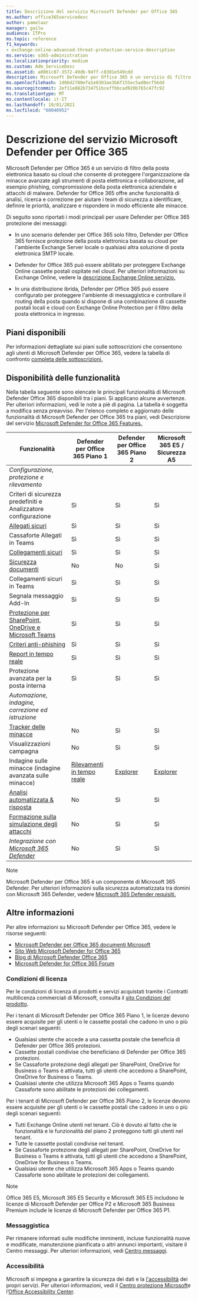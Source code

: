 ```yaml
---
title: Descrizione del servizio Microsoft Defender per Office 365
ms.author: office365servicedesc
author: pamelaar
manager: gailw
audience: ITPro
ms.topic: reference
f1_keywords:
- exchange-online-advanced-threat-protection-service-description
ms.service: o365-administration
ms.localizationpriority: medium
ms.custom: Adm_ServiceDesc
ms.assetid: a8061c87-3572-49db-94ff-c8301e549cdd
description: Microsoft Defender per Office 365 è un servizio di filtro della posta elettronica basato su cloud che consente di proteggere l'organizzazione da malware e virus sconosciuti fornendo una protezione zero-day affidabile e include funzionalità per proteggere l'organizzazione da collegamenti dannosi in tempo reale.
ms.openlocfilehash: 1d06d2780efa1e0303ae3b6f155ec5ad0ecf56dd
ms.sourcegitcommit: 2ef11e882b734751bceffbbcad920b765c47fc92
ms.translationtype: MT
ms.contentlocale: it-IT
ms.lasthandoff: 10/01/2021
ms.locfileid: "60040952"
---
```

# <a name="microsoft-defender-for-office-365-service-description"></a>Descrizione del servizio Microsoft Defender per Office 365

Microsoft Defender per Office 365 è un servizio di filtro della posta elettronica basato su cloud che consente di proteggere l'organizzazione da minacce avanzate agli strumenti di posta elettronica e collaborazione, ad esempio phishing, compromissione della posta elettronica aziendale e attacchi di malware. Defender for Office 365 offre anche funzionalità di analisi, ricerca e correzione per aiutare i team di sicurezza a identificare, definire le priorità, analizzare e rispondere in modo efficiente alle minacce.

Di seguito sono riportati i modi principali per usare Defender per Office 365 protezione dei messaggi:

- In uno scenario defender per Office 365 solo filtro, Defender per Office 365 fornisce protezione della posta elettronica basata su cloud per l'ambiente Exchange Server locale o qualsiasi altra soluzione di posta elettronica SMTP locale.

- Defender for Office 365 può essere abilitato per proteggere Exchange Online cassette postali ospitate nel cloud. Per ulteriori informazioni su Exchange Online, vedere la [descrizione Exchange Online servizio.](exchange-online-service-description/exchange-online-service-description.md)

- In una distribuzione ibrida, Defender per Office 365 può essere configurato per proteggere l'ambiente di messaggistica e controllare il routing della posta quando si dispone di una combinazione di cassette postali locali e cloud con Exchange Online Protection per il filtro della posta elettronica in ingresso.

## <a name="available-plans"></a>Piani disponibili

Per informazioni dettagliate sui piani sulle sottoscrizioni che consentono agli utenti di Microsoft Defender per Office 365, vedere la tabella di confronto [completa delle sottoscrizioni.](https://go.microsoft.com/fwlink/?linkid=2139145)

## <a name="feature-availability"></a>Disponibilità delle funzionalità

Nella tabella seguente sono elencate le principali funzionalità di Microsoft Defender Office 365 disponibili tra i piani. Si applicano alcune avvertenze. Per ulteriori informazioni, vedi le note a piè di pagina. La tabella è soggetta a modifica senza preavviso. Per l'elenco completo e aggiornato delle funzionalità di Microsoft Defender per Office 365 tra piani, vedi Descrizione del servizio [Microsoft Defender for Office 365 Features.](microsoft-defender-for-office-365-features.md)

| Funzionalità | Defender per Office 365 Piano 1 | Defender per Office 365 Piano 2 | Microsoft 365 E5 / Sicurezza A5 |
|---------|--------------------------------|--------------------------------|--------------------------------|
| *Configurazione, protezione e rilevamento* | | | |
| Criteri di sicurezza predefiniti e Analizzatore configurazione | Sì | Sì | Sì |
| [Allegati sicuri](microsoft-defender-for-office-365-features.md#safe-attachments) | Sì | Sì | Sì |
| Cassaforte Allegati in Teams | Sì | Sì | Sì |
| [Collegamenti sicuri](microsoft-defender-for-office-365-features.md#safe-links) | Sì | Sì | Sì |
| [Sicurezza documenti](microsoft-defender-for-office-365-features.md#safe-documents) | No | No | Sì |
| Collegamenti sicuri in Teams | Sì | Sì | Sì |
| Segnala messaggio Add-In | Sì | Sì | Sì |
| [Protezione per SharePoint, OneDrive e Microsoft Teams](microsoft-defender-for-office-365-features.md#protection-for-sharepoint-onedrive-and-microsoft-teams) | Sì | Sì | Sì |
| [Criteri anti-phishing](microsoft-defender-for-office-365-features.md#anti-phishing-policies) | Sì | Sì | Sì |
| [Report in tempo reale](microsoft-defender-for-office-365-features.md#real-time-reports) | Sì | Sì | Sì |
| Protezione avanzata per la posta interna | Sì | Sì | Sì |
| *Automazione, indagine, correzione ed istruzione* | | | |
| [Tracker delle minacce](microsoft-defender-for-office-365-features.md#threat-trackers) | No | Sì | Sì |
| Visualizzazioni campagna | No | Sì | Sì |
| Indagine sulle minacce (indagine avanzata sulle minacce) | [Rilevamenti in tempo reale](microsoft-defender-for-office-365-features.md#real-time-detections) | [Explorer](microsoft-defender-for-office-365-features.md#threat-explorer) | [Explorer](microsoft-defender-for-office-365-features.md#threat-explorer) |
| [Analisi automatizzata & risposta](microsoft-defender-for-office-365-features.md#automated-investigation--response) | No | Sì | Sì |
| [Formazione sulla simulazione degli attacchi](microsoft-defender-for-office-365-features.md#attack-simulation-training) | No | Sì | Sì |
| *Integrazione con [Microsoft 365 Defender](/microsoft-365/security/defender/microsoft-365-defender)* | No | Sì | Sì |

> [!NOTE]
> Microsoft Defender per Office 365 è un componente di Microsoft 365 Defender. Per ulteriori informazioni sulla sicurezza automatizzata tra domini con Microsoft 365 Defender, vedere [Microsoft 365 Defender requisiti.](/microsoft-365/security/mtp/prerequisites)

## <a name="learn-more"></a>Altre informazioni

Per altre informazioni su Microsoft Defender per Office 365, vedere le risorse seguenti:

- [Microsoft Defender per Office 365 documenti Microsoft](/microsoft-365/security/office-365-security/defender-for-office-365)
- [Sito Web Microsoft Defender for Office 365](https://www.microsoft.com/security/business/threat-protection/office-365-defender)
- [Blog di Microsoft Defender Office 365](https://techcommunity.microsoft.com/t5/microsoft-defender-for-office/bg-p/MicrosoftDefenderforOffice365Blog)
- [Microsoft Defender for Office 365 Forum](https://techcommunity.microsoft.com/t5/microsoft-defender-for-office/bd-p/MicrosoftDefenderforOffice365)

### <a name="licensing-terms"></a>Condizioni di licenza

Per le condizioni di licenza di prodotti e servizi acquistati tramite i Contratti multilicenza commerciali di Microsoft, consulta il [sito Condizioni del prodotto](https://www.microsoft.com/licensing/terms/).

Per i tenant di Microsoft Defender per Office 365 Piano 1, le licenze devono essere acquisite per gli utenti o le cassette postali che cadono in uno o più degli scenari seguenti:

- Qualsiasi utente che accede a una cassetta postale che beneficia di Defender per Office 365 protezioni.
- Cassette postali condivise che beneficiano di Defender per Office 365 protezioni.
- Se Cassaforte protezione degli allegati per SharePoint, OneDrive for Business o Teams è attivata, tutti gli utenti che accedono a SharePoint, OneDrive for Business o Teams.
- Qualsiasi utente che utilizza Microsoft 365 Apps o Teams quando Cassaforte sono abilitate le protezioni dei collegamenti.

Per i tenant di Microsoft Defender per Office 365 Piano 2, le licenze devono essere acquisite per gli utenti o le cassette postali che cadono in uno o più degli scenari seguenti:

- Tutti Exchange Online utenti nel tenant. Ciò è dovuto al fatto che le funzionalità e le funzionalità del piano 2 proteggono tutti gli utenti nel tenant.
- Tutte le cassette postali condivise nel tenant.
- Se Cassaforte protezione degli allegati per SharePoint, OneDrive for Business o Teams è attivata, tutti gli utenti che accedono a SharePoint, OneDrive for Business o Teams.
- Qualsiasi utente che utilizza Microsoft 365 Apps o Teams quando Cassaforte sono abilitate le protezioni dei collegamenti.

> [!NOTE]
> Office 365 E5, Microsoft 365 E5 Security e Microsoft 365 E5 includono le licenze di Microsoft Defender per Office P2 e Microsoft 365 Business Premium include le licenze di Microsoft Defender per Office 365 P1.

### <a name="messaging"></a>Messaggistica

Per rimanere informati sulle modifiche imminenti, incluse funzionalità nuove e modificate, manutenzione pianificata o altri annunci importanti, visitare il Centro messaggi. Per ulteriori informazioni, vedi [Centro messaggi](/microsoft-365/admin/manage/message-center).

### <a name="accessibility"></a>Accessibilità

Microsoft si impegna a garantire la sicurezza dei dati e la [l'accessibilità](https://www.microsoft.com/trust-center/compliance/accessibility) dei propri servizi. Per ulteriori informazioni, vedi il [Centro protezione Microsoft](https://www.microsoft.com/trust-center)e l’[Office Accessibility Center](https://support.office.com/article/ecab0fcf-d143-4fe8-a2ff-6cd596bddc6d).
